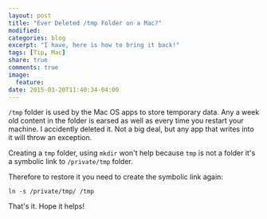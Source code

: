```yaml
---
layout: post
title: "Ever Deleted /tmp Folder on a Mac?"
modified:
categories: blog
excerpt: "I have, here is how to bring it back!"
tags: [Tip, Mac]
share: true
comments: true
image:
  feature:
date: 2015-03-20T11:40:34-04:00
---
```


```/tmp``` folder is used by the Mac OS apps to store temporary data. Any a week old content in the folder is earsed as well as every time you restart your machine. I accidently deleted it. Not a big deal, but any app that writes into it will throw an exception. 

Creating a ```tmp``` folder, using ```mkdir``` won't help because ```tmp``` is not a folder it's a symbolic link to ```/private/tmp``` folder. 

Therefore to restore it you need to create the symbolic link again:

```
ln -s /private/tmp/ /tmp
```

That's it. Hope it helps!




